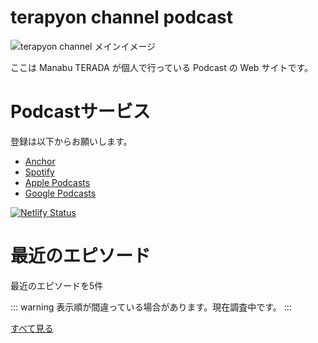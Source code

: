 # terapyon channel podcast

![terapyon channel メインイメージ](/terada-uspycon2019.jpg)

ここは Manabu TERADA が個人で行っている Podcast の Web サイトです。

# Podcastサービス

登録は以下からお願いします。

- [Anchor](https://anchor.fm/terapyon)
- [Spotify](https://open.spotify.com/show/3F1JJCqbBzmNQhSibjvzKZ)
- [Apple Podcasts](https://podcasts.apple.com/jp/podcast/manabu-terada/id1501371621)
- [Google Podcasts](https://www.google.com/podcasts?feed=aHR0cHM6Ly9hbmNob3IuZm0vcy8xNDQ4MGUwNC9wb2RjYXN0L3Jzcw==)

[![Netlify Status](https://api.netlify.com/api/v1/badges/34b25bd1-eb5c-496b-8de1-8ed11acb0278/deploy-status)](https://app.netlify.com/sites/upbeat-cray-0519df/deploys)


# 最近のエピソード

最近のエピソードを5件

::: warning
表示順が間違っている場合があります。現在調査中です。
:::


<RecentEpisodes :pages="this.$site.pages" :prefix="'/episodes/'" :limit="5"/>

[すべて見る](/episodes/)